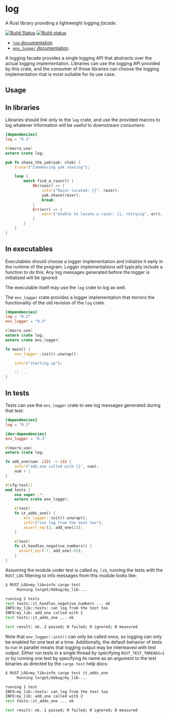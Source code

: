 log
===

A Rust library providing a lightweight logging *facade*.

[![Build Status](https://travis-ci.org/rust-lang/log.svg?branch=master)](https://travis-ci.org/rust-lang/log)
[![Build status](https://ci.appveyor.com/api/projects/status/nopdjmmjt45xcrki?svg=true)](https://ci.appveyor.com/project/alexcrichton/log)

* [`log` documentation](http://doc.rust-lang.org/log)
* [`env_logger` documentation](http://doc.rust-lang.org/log/env_logger)

A logging facade provides a single logging API that abstracts over the actual
logging implementation. Libraries can use the logging API provided by this
crate, and the consumer of those libraries can choose the logging
implementation that is most suitable for its use case.

## Usage

## In libraries

Libraries should link only to the `log` crate, and use the provided macros to
log whatever information will be useful to downstream consumers:

```toml
[dependencies]
log = "0.3"
```

```rust
#[macro_use]
extern crate log;

pub fn shave_the_yak(yak: &Yak) {
    trace!("Commencing yak shaving");

    loop {
        match find_a_razor() {
            Ok(razor) => {
                info!("Razor located: {}", razor);
                yak.shave(razor);
                break;
            }
            Err(err) => {
                warn!("Unable to locate a razor: {}, retrying", err);
            }
        }
    }
}
```

## In executables

Executables should choose a logger implementation and initialize it early in the
runtime of the program. Logger implementations will typically include a
function to do this. Any log messages generated before the logger is
initialized will be ignored.

The executable itself may use the `log` crate to log as well.

The `env_logger` crate provides a logger implementation that mirrors the
functionality of the old revision of the `log` crate.

```toml
[dependencies]
log = "0.3"
env_logger = "0.3"
```

```rust
#[macro_use]
extern crate log;
extern crate env_logger;

fn main() {
    env_logger::init().unwrap();

    info!("starting up");

    // ...
}
```

## In tests

Tests can use the `env_logger` crate to see log messages generated during that test:

```toml
[dependencies]
log = "0.3"

[dev-dependencies]
env_logger = "0.3"
```

```rust
#[macro_use]
extern crate log;

fn add_one(num: i32) -> i32 {
    info!("add_one called with {}", num);
    num + 1
}

#[cfg(test)]
mod tests {
    use super::*;
    extern crate env_logger;

    #[test]
    fn it_adds_one() {
        env_logger::init().unwrap();
        info!("can log from the test too");
        assert_eq!(3, add_one(2));
    }

    #[test]
    fn it_handles_negative_numbers() {
      assert_eq!(-7, add_one(-8));
    }
}
```

Assuming the module under test is called `my_lib`, running the tests with the
`RUST_LOG` filtering to info messages from this module looks like:

```bash
$ RUST_LOG=my_lib=info cargo test
     Running target/debug/my_lib-...

running 2 tests
test tests::it_handles_negative_numbers ... ok
INFO:my_lib::tests: can log from the test too
INFO:my_lib: add_one called with 2
test tests::it_adds_one ... ok

test result: ok. 2 passed; 0 failed; 0 ignored; 0 measured
```

Note that `env_logger::init()` can only be called once, so logging can only be
enabled for one test at a time. Additionally, the default behavior of tests to
run in parallel means that logging output may be interleaved with test output.
Either run tests in a single thread by specifying `RUST_TEST_THREADS=1` or by
running one test by specifying its name as an argument to the test binaries as
directed by the `cargo test` help docs:

```bash
$ RUST_LOG=my_lib=info cargo test it_adds_one
     Running target/debug/my_lib-...

running 1 test
INFO:my_lib::tests: can log from the test too
INFO:my_lib: add_one called with 2
test tests::it_adds_one ... ok

test result: ok. 1 passed; 0 failed; 0 ignored; 0 measured
```
